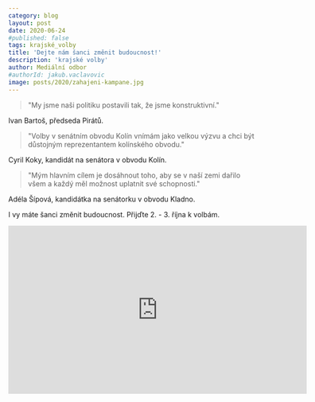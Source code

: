 ```yaml
---
category: blog
layout: post
date: 2020-06-24
#published: false
tags: krajské_volby 
title: 'Dejte nám šanci změnit budoucnost!'
description: 'krajské volby'
author: Mediální odbor
#authorId: jakub.vaclavovic
image: posts/2020/zahajeni-kampane.jpg
---
```


> "My jsme naši politiku postavili tak, že jsme konstruktivní." 

Ivan Bartoš, předseda Pirátů.

> "Volby v senátním obvodu Kolín vnímám jako velkou výzvu a chci být důstojným reprezentantem kolínského obvodu." 

Cyril Koky, kandidát na senátora v obvodu Kolín.

> "Mým hlavním cílem je dosáhnout toho, aby se v naší zemi dařilo všem a každý měl možnost uplatnit své schopnosti." 

Adéla Šípová, kandidátka na senátorku v obvodu Kladno.

I vy máte šanci změnit budoucnost. Přijďte 2. - 3. října k volbám.

<iframe width="600" height="338" src="https://www.youtube.com/embed/7dJZ6J06wmE" frameborder="0" allow="accelerometer; autoplay; encrypted-media; gyroscope; picture-in-picture" allowfullscreen></iframe>
